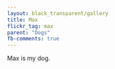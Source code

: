 ```yaml
---
layout: black_transparent/gallery
title: Max
flickr_tag: max
parent: "Dogs"
fb-comments: true
---
```


Max is my dog.